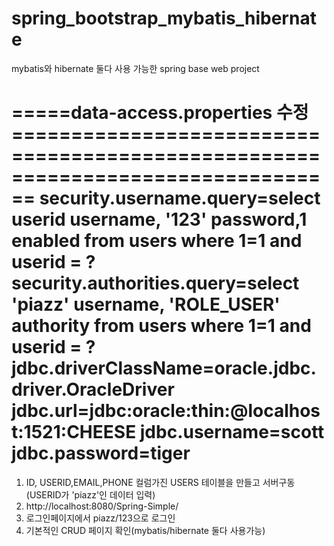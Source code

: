 # spring_bootstrap_mybatis_hibernate

mybatis와 hibernate 둘다 사용 가능한 spring base web project

=====data-access.properties 수정================================================================================
security.username.query=select userid username, '123' password,1 enabled from users where 1=1 and userid = ? 
security.authorities.query=select 'piazz' username, 'ROLE_USER' authority from users where 1=1 and userid = ? 
jdbc.driverClassName=oracle.jdbc.driver.OracleDriver
jdbc.url=jdbc:oracle:thin:@localhost:1521:CHEESE
jdbc.username=scott
jdbc.password=tiger
================================================================================================================

 1. ID, USERID,EMAIL,PHONE 컬럼가진 USERS 테이블을 만들고 서버구동(USERID가 'piazz'인 데이터 입력)
 2. http://localhost:8080/Spring-Simple/    
 3. 로그인페이지에서 piazz/123으로 로그인
 4. 기본적인 CRUD 페이지 확인(mybatis/hibernate 둘다 사용가능)
 
